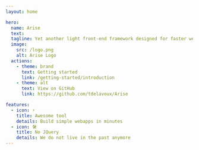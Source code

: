 ```yaml
---
layout: home

hero:
  name: Arise
  text:
  tagline: Yet another light front-end framework designed for faster web developments.
  image:
    src: /logo.png
    alt: Arise Logo
  actions:
    - theme: brand
      text: Getting started
      link: /getting-started/introduction
    - theme: alt
      text: View on GitHub
      link: https://github.com/tdelavoux/Arise

features:
  - icon: ⚡️
    title: Awesome tool
    details: Build simple webapps in minutes
  - icon: 🛠️
    title: No JQuery
    details: We do not live in the past anymore
---
```

